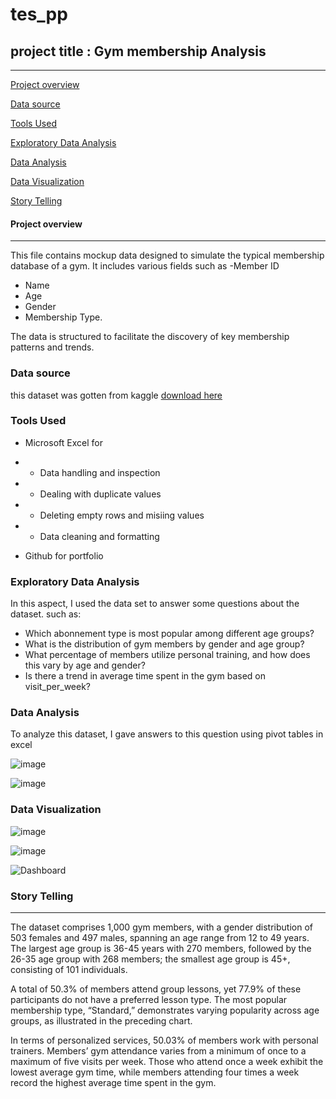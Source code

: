 # tes_pp
## project title : Gym membership Analysis
---------------------------------------

[Project overview](#project-overview)

[Data source](#data-source)

[Tools Used](#tools-used)

[Exploratory Data Analysis](#exploratory-data-analysis)

[Data Analysis](#data-analysis)

[Data Visualization](#data-visualization)

[Story Telling](#story-telling)

#### Project overview
---------------------
This file contains mockup data designed to simulate the typical membership database of a gym. It includes various fields such as 
-Member ID
- Name
- Age
- Gender
-  Membership Type.

  The data is structured to facilitate the discovery of key membership patterns and trends.
  
  ### Data source
  this dataset was gotten from kaggle [download here](https://www.kaggle.com/datasets/ka66ledata/gym-membership-dataset)

  ### Tools Used

  -  Microsoft Excel for

- - Data handling and inspection
    
- - Dealing with duplicate values

- - Deleting empty rows and misiing values

- - Data cleaning and formatting

- Github for portfolio

### Exploratory Data Analysis
  In this aspect, I used the data set to answer some questions about the dataset. such as:

- Which abonnement type is most popular among different age groups?			
- What is the distribution of gym members by gender and age group?			
- What percentage of members utilize personal training, and how does this vary by age and gender?					
- Is there a trend in average time spent in the gym based on visit_per_week?				


### Data Analysis
 To analyze this dataset, I gave answers to this question using pivot tables in excel

![image](https://github.com/user-attachments/assets/2eb6bd73-c75e-43ea-a6ea-632be023626f)

![image](https://github.com/user-attachments/assets/9b859f91-c7b3-47b0-a38d-7b5932b08639)


### Data Visualization
![image](https://github.com/user-attachments/assets/7ee11fc4-149c-4384-a468-32891cf40f70)

![image](https://github.com/user-attachments/assets/1efc3556-6f98-4385-9ac2-4a8e0614f537)

![Dashboard](https://github.com/user-attachments/assets/33abdf8c-0615-494b-9770-bd256bd379da)

### Story Telling 
-------------------------------------
The dataset comprises 1,000 gym members, with a gender distribution of 503 females and 497 males, spanning an age range from 12 to 49 years. The largest age group is 36-45 years with 270 members, followed by the 26-35 age group with 268 members; the smallest age group is 45+, consisting of 101 individuals.

A total of 50.3% of members attend group lessons, yet 77.9% of these participants do not have a preferred lesson type. The most popular membership type, “Standard,” demonstrates varying popularity across age groups, as illustrated in the preceding chart.

In terms of personalized services, 50.03% of members work with personal trainers. Members’ gym attendance varies from a minimum of once to a maximum of five visits per week. Those who attend once a week exhibit the lowest average gym time, while members attending four times a week record the highest average time spent in the gym.


  
